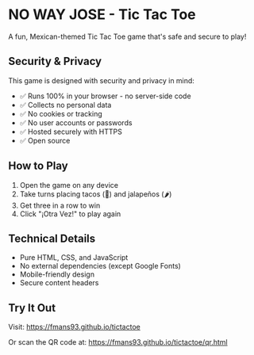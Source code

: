 # NO WAY JOSE - Tic Tac Toe

A fun, Mexican-themed Tic Tac Toe game that's safe and secure to play!

## Security & Privacy

This game is designed with security and privacy in mind:

- ✅ Runs 100% in your browser - no server-side code
- ✅ Collects no personal data
- ✅ No cookies or tracking
- ✅ No user accounts or passwords
- ✅ Hosted securely with HTTPS
- ✅ Open source

## How to Play

1. Open the game on any device
2. Take turns placing tacos (🌮) and jalapeños (🌶️)
3. Get three in a row to win
4. Click "¡Otra Vez!" to play again

## Technical Details

- Pure HTML, CSS, and JavaScript
- No external dependencies (except Google Fonts)
- Mobile-friendly design
- Secure content headers

## Try It Out

Visit: https://fmans93.github.io/tictactoe

Or scan the QR code at: https://fmans93.github.io/tictactoe/qr.html
